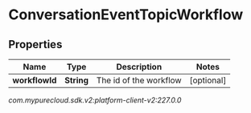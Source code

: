# ConversationEventTopicWorkflow


## Properties

| Name | Type | Description | Notes |
| ------------ | ------------- | ------------- | ------------- |
| **workflowId** | **String** | The id of the workflow |  [optional] |




_com.mypurecloud.sdk.v2:platform-client-v2:227.0.0_
